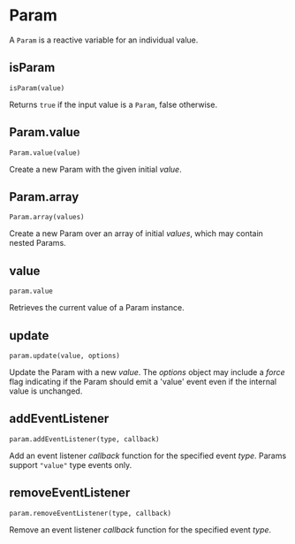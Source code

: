 # Param

A `Param` is a reactive variable for an individual value.

## isParam

`isParam(value)`

Returns `true` if the input value is a `Param`, false otherwise.

## Param.value

`Param.value(value)`

Create a new Param with the given initial _value_.

## Param.array

`Param.array(values)`

Create a new Param over an array of initial _values_, which may contain nested Params.

## value

`param.value`

Retrieves the current value of a Param instance.

## update

`param.update(value, options)`

Update the Param with a new _value_.
The _options_ object may include a _force_ flag indicating if the Param
should emit a 'value' event even if the internal value is unchanged.

## addEventListener

`param.addEventListener(type, callback)`

Add an event listener _callback_ function for the specified event _type_.
Params support `"value"` type events only.

## removeEventListener

`param.removeEventListener(type, callback)`

Remove an event listener _callback_ function for the specified event _type_.
